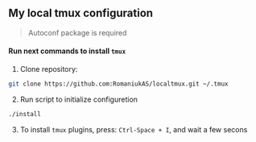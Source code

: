 ## My local tmux configuration

> Autoconf package is required 


#### Run next commands to install `tmux`

1. Clone repository:
```bash
git clone https://github.com:RomaniukAS/localtmux.git ~/.tmux
```
2. Run script to initialize configuretion
```bash
./install
```
3. To install `tmux` plugins, press:
`Ctrl-Space + I`, and wait a few secons
